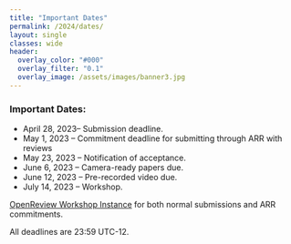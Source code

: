 ```yaml
---
title: "Important Dates"
permalink: /2024/dates/
layout: single
classes: wide
header:
  overlay_color: "#000"
  overlay_filter: "0.1"
  overlay_image: /assets/images/banner3.jpg
---
```


### Important Dates:

* April 28, 2023– Submission deadline.
* May 1, 2023 – Commitment deadline for submitting through ARR with reviews
* May 23, 2023 – Notification of acceptance.
* June 6, 2023 – Camera-ready papers due.
* June 12, 2023 – Pre-recorded video due.
* July 14, 2023 – Workshop.

[OpenReview Workshop Instance](https://openreview.net/group?id=aclweb.org/ACL/2023/Workshop/WASSA) for both normal submissions and ARR commitments.


All deadlines are 23:59 UTC-12.
